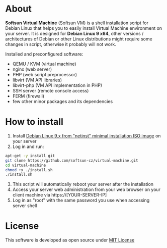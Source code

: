 # About

**Softsun Virtual Machine** (Softsun VM) is a shell installation script for Debian Linux that helps you to easily install Virtual Machine environment on your server. It is designed for **Debian Linux 9 x64**, other versions / architectures of Debian or other Linux distributions might require some changes in script, otherwise it probably will not work.

Installed and preconfigured software:
- QEMU / KVM (virtual machine)
- nginx (web server)
- PHP (web script preprocessor)
- libvirt (VM API libraries)
- libvirt-php (VM API implementation in PHP)
- SSH server (remote console access)
- FERM (firewall)
- few other minor packages and its dependencies

# How to install

1. Install [Debian Linux 9.x from "netinst" minimal installation ISO image](https://www.debian.org/CD/netinst/) on your server
2. Log in and run:

```sh
apt-get -y install git
git clone https://github.com/softsun-cz/virtual-machine.git
cd virtual-machine 
chmod +x ./install.sh
./install.sh
```

3. This script will automatically reboot your server after the installation
4. Access your server web administration from your web browser on your client machine via https://[YOUR-SERVER-IP]
5. Log in as "root" with the same password you use when accessing server shell

# License

This software is developed as open source under [MIT License](./LICENSE)
